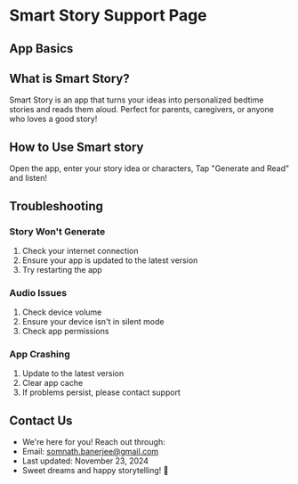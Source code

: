 # Smart Story Support Page
## App Basics
## What is Smart Story?
Smart Story is an app that turns your ideas into personalized bedtime stories and reads them aloud. Perfect for parents, caregivers, or anyone who loves a good story!
## How to Use Smart story
Open the app,
enter your story idea or characters,
Tap "Generate and Read" and listen!

## Troubleshooting
### Story Won't Generate
1. Check your internet connection
2. Ensure your app is updated to the latest version
3. Try restarting the app
### Audio Issues
1. Check device volume
2. Ensure your device isn't in silent mode
3. Check app permissions

### App Crashing
1. Update to the latest version
2. Clear app cache 
3. If problems persist, please contact support

## Contact Us
- We're here for you! Reach out through:
- Email: somnath.banerjee@gmail.com
- Last updated: November 23, 2024
- Sweet dreams and happy storytelling! 🌠
